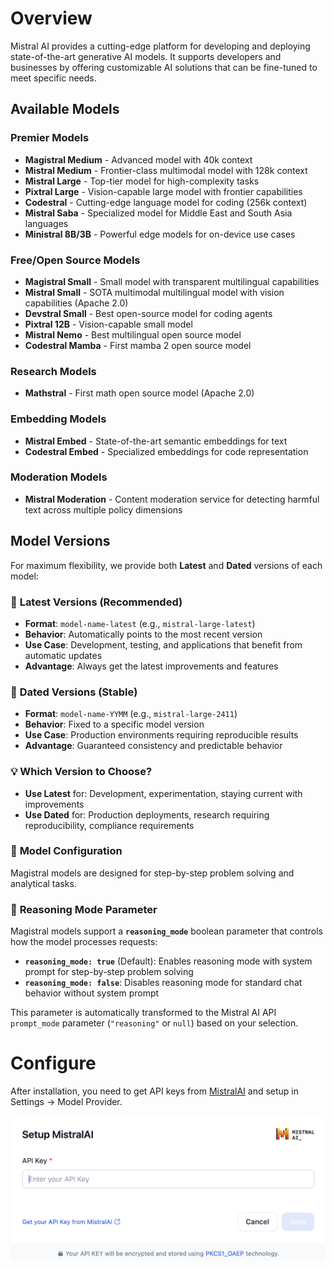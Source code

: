 # Overview
Mistral AI provides a cutting-edge platform for developing and deploying state-of-the-art generative AI models. It supports developers and businesses by offering customizable AI solutions that can be fine-tuned to meet specific needs.

## Available Models

### Premier Models
- **Magistral Medium** - Advanced model with 40k context
- **Mistral Medium** - Frontier-class multimodal model with 128k context
- **Mistral Large** - Top-tier model for high-complexity tasks
- **Pixtral Large** - Vision-capable large model with frontier capabilities
- **Codestral** - Cutting-edge language model for coding (256k context)
- **Mistral Saba** - Specialized model for Middle East and South Asia languages
- **Ministral 8B/3B** - Powerful edge models for on-device use cases

### Free/Open Source Models
- **Magistral Small** - Small model with transparent multilingual capabilities
- **Mistral Small** - SOTA multimodal multilingual model with vision capabilities (Apache 2.0)
- **Devstral Small** - Best open-source model for coding agents
- **Pixtral 12B** - Vision-capable small model
- **Mistral Nemo** - Best multilingual open source model
- **Codestral Mamba** - First mamba 2 open source model

### Research Models
- **Mathstral** - First math open source model (Apache 2.0)

### Embedding Models
- **Mistral Embed** - State-of-the-art semantic embeddings for text
- **Codestral Embed** - Specialized embeddings for code representation

### Moderation Models
- **Mistral Moderation** - Content moderation service for detecting harmful text across multiple policy dimensions

## Model Versions

For maximum flexibility, we provide both **Latest** and **Dated** versions of each model:

### 🔄 **Latest Versions** (Recommended)
- **Format**: `model-name-latest` (e.g., `mistral-large-latest`)
- **Behavior**: Automatically points to the most recent version
- **Use Case**: Development, testing, and applications that benefit from automatic updates
- **Advantage**: Always get the latest improvements and features

### 📅 **Dated Versions** (Stable)
- **Format**: `model-name-YYMM` (e.g., `mistral-large-2411`)
- **Behavior**: Fixed to a specific model version
- **Use Case**: Production environments requiring reproducible results
- **Advantage**: Guaranteed consistency and predictable behavior

### 💡 **Which Version to Choose?**
- **Use Latest** for: Development, experimentation, staying current with improvements
- **Use Dated** for: Production deployments, research requiring reproducibility, compliance requirements

### 🎯 **Model Configuration**

Magistral models are designed for step-by-step problem solving and analytical tasks.

### 🔧 **Reasoning Mode Parameter**

Magistral models support a **`reasoning_mode`** boolean parameter that controls how the model processes requests:

- **`reasoning_mode: true`** (Default): Enables reasoning mode with system prompt for step-by-step problem solving
- **`reasoning_mode: false`**: Disables reasoning mode for standard chat behavior without system prompt

This parameter is automatically transformed to the Mistral AI API `prompt_mode` parameter (`"reasoning"` or `null`) based on your selection.


# Configure
After installation, you need to get API keys from [MistralAI](https://console.mistral.ai/api-keys/) and setup in Settings -> Model Provider.

![](_assets/mistralai.PNG)
